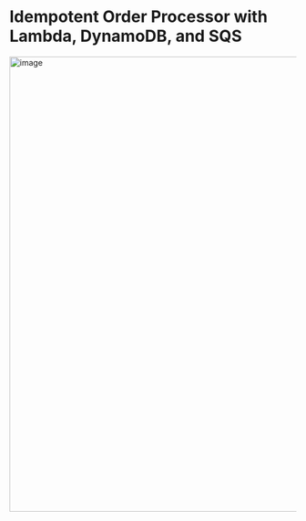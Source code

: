 # Idempotent Order Processor with Lambda, DynamoDB, and SQS


<img width="1067" height="798" alt="image" src="https://github.com/user-attachments/assets/54b2ea6b-33ab-41b1-ba12-70b84617f1c9" />
